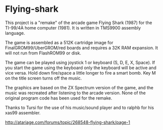 # Flying-shark

This project is a "remake" of the arcade game Flying Shark (1987) for the TI-99/4A home computer (1981). It is written in TMS9900 assembly language.

The game is assembled as a 512K cartridge image for FinalGROM99/UberGROM/red boards and requires a 32K RAM expansion. It will not run from FlashROM99 or disk.

The game can be played using joystick 1 or keyboard (S, D, E, X, Space). If you start the game using the keyboard only the keyboard will be active and vice versa. Hold down fire/space a little longer to fire a smart bomb. Key M on the title screen turns off the music.

The graphics are based on the ZX Spectrum version of the game, and the music was  recreated after listening to the arcade version. None of the original program code has been used for the remake.

Thanks to Tursi for the use of his music/sound player and to ralphb for his xas99 assembler.

http://atariage.com/forums/topic/268548-flying-shark/page-1